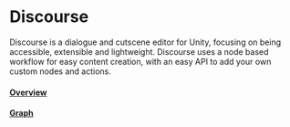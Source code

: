 # Discourse


Discourse is a dialogue and cutscene editor for Unity, focusing on being accessible, extensible and lightweight. Discourse uses a node based workflow for easy content creation, with an easy API to add your own custom nodes and actions.

#### [Overview](Pages/overview.md)
#### [Graph](Pages/graph.md)

